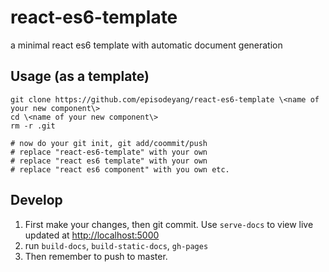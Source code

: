 # react-es6-template
a minimal react es6 template with automatic document generation

## Usage (as a template)

```shell
git clone https://github.com/episodeyang/react-es6-template \<name of your new component\>
cd \<name of your new component\>
rm -r .git

# now do your git init, git add/coommit/push
# replace "react-es6-template" with your own
# replace "react es6 template" with your own
# replace "react es6 component" with you own etc.
```

## Develop

1. First make your changes, then git commit. Use `serve-docs` to view live updated at [http://localhost:5000](http://localhost:5000)
2. run `build-docs`, `build-static-docs`, `gh-pages`
3. Then remember to push to master.
